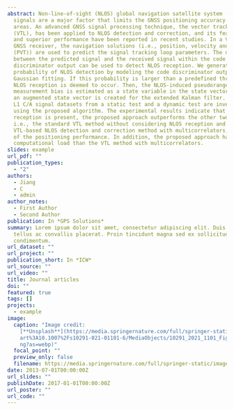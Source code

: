 ```yaml
---
abstract: Non-line-of-sight (NLOS) global navigation satellite system (GNSS)
  signals are a major factor that limits the GNSS positioning accuracy in urban
  areas. An advanced GNSS signal processing technique, the vector tracking loop
  (VTL), has been applied to NLOS detection and correction, and its feasibility
  and superior performance have been reported in recent studies. In a VTL-based
  GNSS receiver, the navigation solutions (i.e., position, velocity and time
  (PVT)) are used to predict the signal tracking loop parameters. The difference
  between the predicted signal and the received signal within the code
  discriminator output can be used to detect NLOS reception. We generate the
  probability of NLOS detection by modeling the code discriminator outputs using
  Gaussian fitting. If this probability is larger than a predefined threshold,
  NLOS reception is deemed to occur. Then, the NLOS-induced pseudorange
  measurement bias is estimated as a state variable in the state vector, i.e.,
  an augmented state vector is created for the extended Kalman filter. Two GPS
  L1 C/A signal datasets from a static test and a dynamic test are investigated
  using the proposed algorithm. The experimental results indicate that when NLOS
  reception is present, the proposed approach outperforms the other two methods,
  i.e., the standard VTL method without considering NLOS reception and the
  VTL-based NLOS detection and correction method with multicorrelators, in terms
  of the positioning performance. In addition, the proposed approach has a lower
  computational load than the VTL method with multicorrelators.
slides: example
url_pdf: ""
publication_types:
  - "2"
authors:
  - Jiang
  - C
  - admin
author_notes:
  - First Author
  - Second Author
publication: In *GPS Solutions*
summary: Lorem ipsum dolor sit amet, consectetur adipiscing elit. Duis posuere
  tellus ac convallis placerat. Proin tincidunt magna sed ex sollicitudin
  condimentum.
url_dataset: ""
url_project: ""
publication_short: In *ICW*
url_source: ""
url_video: ""
title: Journal articles
doi: ""
featured: true
tags: []
projects:
  - example
image:
  caption: "Image credit:
    [**Unsplash**](https://media.springernature.com/full/springer-static/image/\
    art%3A10.1007%2Fs10291-021-01101-6/MediaObjects/10291_2021_1101_Fig1_HTML.p\
    ng?as=webp)"
  focal_point: ""
  preview_only: false
  filename: https://media.springernature.com/full/springer-static/image/art%3A10.1007%2Fs10291-021-01101-6/MediaObjects/10291_2021_1101_Fig1_HTML.png?as=webp
date: 2013-07-01T00:00:00Z
url_slides: ""
publishDate: 2017-01-01T00:00:00Z
url_poster: ""
url_code: ""
---
```

